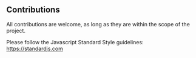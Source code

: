 ## Contributions

All contributions are welcome, as long as they are within the scope of the project.

Please follow the Javascript Standard Style guidelines:
https://standardjs.com

